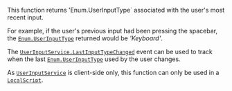This function returns 'Enum.UserInputType` associated with the user's most
recent input.

For example, if the user's previous input had been pressing the spacebar,
the [`Enum.UserInputType`](https://create.roblox.com/docs/reference/engine/enums/UserInputType) returned would be *'Keyboard'*.

The [`UserInputService.LastInputTypeChanged`](https://create.roblox.com/docs/reference/engine/classes/UserInputService#LastInputTypeChanged) event can be used to
track when the last [`Enum.UserInputType`](https://create.roblox.com/docs/reference/engine/enums/UserInputType) used by the user changes.

As [`UserInputService`](https://create.roblox.com/docs/reference/engine/classes/UserInputService) is client-side only, this function can only be
used in a [`LocalScript`](https://create.roblox.com/docs/reference/engine/classes/LocalScript).